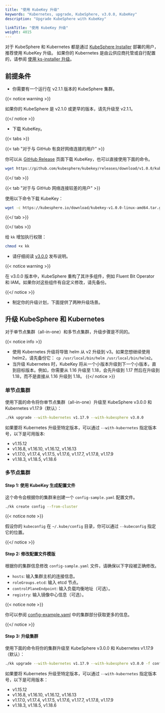 ```yaml
---
title: "使用 KubeKey 升级"
keywords: "Kubernetes, upgrade, KubeSphere, v3.0.0, KubeKey"
description: "Upgrade KubeSphere with KubeKey"

linkTitle: "使用 KubeKey 升级"
weight: 4015
---
```


对于 KubeSphere 和 Kubernetes 都是通过 [KubeSphere Installer](https://v2-1.docs.kubesphere.io/docs/installation/all-in-one/#step-2-download-installer-package) 部署的用户，推荐使用 KubeKey 升级。
如果你的 Kubernetes 是由云供应商托管或自行配置的，请参阅 [使用 ks-installer 升级](../upgrade-with-ks-installer)。

## 前提条件

- 你需要有一个运行在 v2.1.1 版本的 KubeSphere 集群。

{{< notice warning >}}

如果你的 KubeSphere 是 v2.1.0 或更早的版本，请先升级至 v2.1.1。

{{</ notice >}}

- 下载 KubeKey。

{{< tabs >}}

{{< tab "对于与 GitHub 有良好网络连接的用户" >}}

你可以从 [GitHub Release](https://github.com/kubesphere/kubekey/releases/tag/v1.0.0) 页面下载 KubeKey，也可以直接使用下面的命令。

```bash
wget https://github.com/kubesphere/kubekey/releases/download/v1.0.0/kubekey-v1.0.0-linux-amd64.tar.gz -O - | tar -xz
```

{{</ tab >}}

{{< tab "对于与 GitHub 网络连接较差的用户" >}}

使用以下命令下载 KubeKey：

```bash
wget -c https://kubesphere.io/download/kubekey-v1.0.0-linux-amd64.tar.gz -O - | tar -xz
```
{{</ tab >}}

{{</ tabs >}}

给 `kk` 增加执行权限：

```bash
chmod +x kk
```

- 请仔细阅读 [v3.0.0](../../release/release-v300/) 发布说明。

{{< notice warning >}}

在 v3.0.0 版本中，KubeSphere 重构了其许多组件，例如 Fluent Bit Operator 和 IAM。如果你对这些组件有自定义修改，请先备份。

{{</ notice >}}

- 制定你的升级计划，下面提供了两种升级场景。

## 升级 KubeSphere 和 Kubernetes

对于单节点集群（all-in-one）和多节点集群，升级步骤是不同的。

{{< notice info >}}

- 使用 Kubernetes 升级将导致 helm 从 v2 升级到 v3。如果您想继续使用 helm2，请先备份它： `cp /usr/local/bin/helm /usr/local/bin/helm2`。
- 当升级 Kubernetes 时，KubeKey 将从一个小版本升级到下一个小版本，直到目标版本。例如，你需要从 1.16 升级至 1.18，会先升级到 1.17 然后在升级到 1.18，而不是直接从 1.16 升级到 1.18。
{{</ notice >}}

### 单节点集群

使用下面的命令将你单节点集群（all-in-one）升级至 KubeSphere v3.0.0 和 Kubernetes v1.17.9（默认）：

```bash
./kk upgrade --with-kubernetes v1.17.9 --with-kubesphere v3.0.0
```

如果要将 Kubernetes 升级至特定版本，可以通过 `--with-kubernetes` 指定版本号，以下是可用版本:

- v1.15.12
- v1.16.8, v1.16.10, v1.16.12, v1.16.13
- v1.17.0, v1.17.4, v1.17.5, v1.17.6, v1.17.7, v1.17.8, v1.17.9
- v1.18.3, v1.18.5, v1.18.6

### 多节点集群

#### Step 1: 使用 KubeKey 生成配置文件

这个命令会根据你的集群来创建一个 `config-sample.yaml` 配置文件。

```bash
./kk create config --from-cluster
```

{{< notice note >}}

假设你的 `kubeconfig` 在 `~/.kube/config` 目录，你可以通过 `--kubeconfig` 指定它的位置。

{{</ notice >}}

#### Step 2: 修改配置文件模版

根据你的集群信息修改 `config-sample.yaml` 文件，请确保以下字段被正确修改。

- `hosts`: 输入集群主机的连接信息。
- `roleGroups.etcd`: 输入 etcd 节点。
- `controlPlaneEndpoint`: 输入负载均衡地址（可选）。
- `registry`: 输入镜像中心信息（可选）。

{{< notice note >}}

你可以参阅 [config-example.yaml](https://github.com/kubesphere/kubekey/blob/master/docs/config-example.md) 中的集群部分获取更多的信息。

{{</ notice >}}

#### Step 3: 升级集群

使用下面的命令将你的集群升级至 KubeSphere v3.0.0 和 Kubernetes v1.17.9（默认）：

```bash
./kk upgrade --with-kubernetes v1.17.9 --with-kubesphere v3.0.0 -f config-sample.yaml
```

如果要将 Kubernetes 升级至特定版本，可以通过 `--with-kubernetes` 指定版本号，以下是可用版本：

- v1.15.12
- v1.16.8, v1.16.10, v1.16.12, v1.16.13
- v1.17.0, v1.17.4, v1.17.5, v1.17.6, v1.17.7, v1.17.8, v1.17.9
- v1.18.3, v1.18.5, v1.18.6

